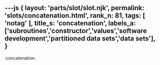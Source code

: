 ---js
{
  layout: 'parts/slot/slot.njk',
  permalink: 'slots/concatenation.html',
  rank_n: 81,
  tags: [ 'notag' ],
  title_s: 'concatenation',
  labels_a: ['subroutines','constructor','values','software development','partitioned data sets','data sets'],
}
---
:concatenation:

